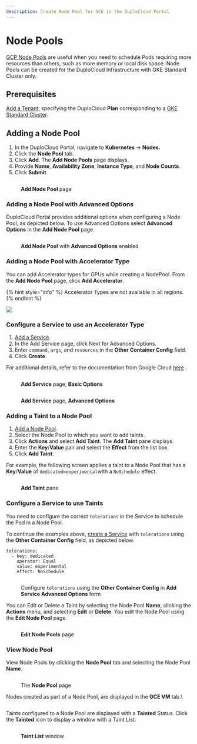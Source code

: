 ```yaml
---
description: Create Node Pool for GCE in the DuploCloud Portal
---
```


# Node Pools

[GCP Node Pools](https://cloud.google.com/kubernetes-engine/docs/concepts/node-pools) are useful when you need to schedule Pods requiring more resources than others, such as more memory or local disk space.  Node Pools can be created for the DuploCloud Infrastructure with GKE Standard Cluster only.&#x20;

## Prerequisites

[Add a Tenant](../use-cases/tenant-environment/), specifying the DuploCloud **Plan** corresponding to a [GKE Standard Cluster](../use-cases/creating-an-infrastructure-and-plan-for-gcp/creating-gke-standard-service.md).

## Adding a Node Pool

1. In the DuploCloud Portal, navigate to **Kubernetes**  -> **Nodes.**
2. Click the **Node Pool** tab.
3. Click **Add**. The **Add Node Pools** page displays.
4. Provide **Name**, **Availability Zone**, **Instance Type**, and **Node Counts**.&#x20;
5. Click **Submit**.

<figure><img src="../../.gitbook/assets/image (2) (12).png" alt=""><figcaption><p><strong>Add Node Pool</strong> page</p></figcaption></figure>

### Adding a Node Pool with Advanced Options

DuploCloud Portal provides additional options when configuring a Node Pool, as depicted below. To use Advanced Options select **Advanced Options** in the **Add Node Pool** page.

<figure><img src="../../.gitbook/assets/image (4) (7).png" alt=""><figcaption><p><strong>Add Node Pool</strong> with <strong>Advanced Options</strong> enabled</p></figcaption></figure>

### Adding a Node Pool with Accelerator Type

You can add Accelerator types for GPUs while creating a NodePool.  From the **Add Node Pool** page, click **Add Accelerator**.

{% hint style="info" %}
Accelerator Types are not available in all regions.
{% endhint %}

![](<../../.gitbook/assets/image (9).png>)

### Configure a Service to use an Accelerator Type

1. [Add a Service](containers/).
2. In the Add Service page, click Next for Advanced Options.
3. Enter `command`, `args`, and `resources` in the **Other Container Config** field.
4. Click **Create**.

For additional details, refer to the documentation from Google Cloud [here](https://cloud.google.com/kubernetes-engine/docs/how-to/gpus#pods\_gpus) .

<figure><img src="../../.gitbook/assets/image (13).png" alt=""><figcaption><p><strong>Add Service</strong> page, <strong>Basic Options</strong></p></figcaption></figure>

<figure><img src="../../.gitbook/assets/image (14).png" alt=""><figcaption><p><strong>Add Service</strong> page, <strong>Advanced Options</strong></p></figcaption></figure>

### Adding a Taint to a Node Pool

1. [Add a Node Pool](node-pools.md#adding-a-node-pool).
2. Select the Node Pool to which you want to add taints.
3. Click **Actions** and select **Add Taint**. The **Add Taint** pane displays.
4. Enter the **Key**/**Value** pair and select the **Effect** from the list box.
5. Click **Add Taint**.

For example, the following screen applies  a taint to a Node Pool  that has a **Key**/**Value** of `dedicated=experimental`with a `NoSchedule` effect.

<div align="left">

<figure><img src="../../.gitbook/assets/image (5).png" alt=""><figcaption><p><strong>Add Taint</strong> pane</p></figcaption></figure>

</div>

### Configure a Service to use Taints

You need to configure the correct `tolerations` in the Service to schedule the Pod in a Node Pool.

To continue the examples above, [create a Service](containers/) with `tolerations` using the **Other Container Config** field, as depicted below.

```
tolerations:
  - key: dedicated
    operator: Equal
    value: experimental
    effect: NoSchedule
```

<div align="left">

<figure><img src="../../.gitbook/assets/image (11).png" alt=""><figcaption><p>Configure <code>tolerations</code> using the <strong>Other Container Config</strong> in <strong>Add Service Advanced Options</strong> form</p></figcaption></figure>

</div>

You can Edit or Delete a Taint by selecting the Node Pool **Name**, clicking the **Actions** menu, and selecting **Edit** or **Delete**. You edit the Node Pool using the **Edit Node Pool** page.

<figure><img src="../../.gitbook/assets/image (8).png" alt=""><figcaption><p><strong>Edit Node Pools</strong> page</p></figcaption></figure>

### View Node Pool

View Node Pools by clicking the **Node Pool** tab and selecting the Node Pool **Name**.

<figure><img src="../../.gitbook/assets/image (3) (9).png" alt=""><figcaption><p>The <strong>Node Pool</strong> page</p></figcaption></figure>

Nodes created as part of a Node Pool, are displayed in the **GCE VM** tab.\


<figure><img src="../../.gitbook/assets/image (15).png" alt=""><figcaption></figcaption></figure>

Taints configured to a Node Pool are displayed with a **Tainted** Status. Click the **Tainted** icon to display a window with a Taint List.

<figure><img src="../../.gitbook/assets/image (12).png" alt=""><figcaption><p><strong>Taint List</strong> window</p></figcaption></figure>
